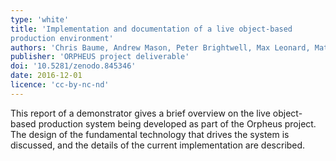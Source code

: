 ```yaml
---
type: 'white'
title: 'Implementation and documentation of a live object-based
production environment'
authors: 'Chris Baume, Andrew Mason, Peter Brightwell, Max Leonard, Matt Firth and Marius Vopel'
publisher: 'ORPHEUS project deliverable'
doi: '10.5281/zenodo.845346'
date: 2016-12-01
licence: 'cc-by-nc-nd'
---
```

This report of a demonstrator gives a brief overview on the live object-based production system being developed as part
of the Orpheus project. The design of the fundamental technology that drives the system is discussed, and the details
of the current implementation are described.
